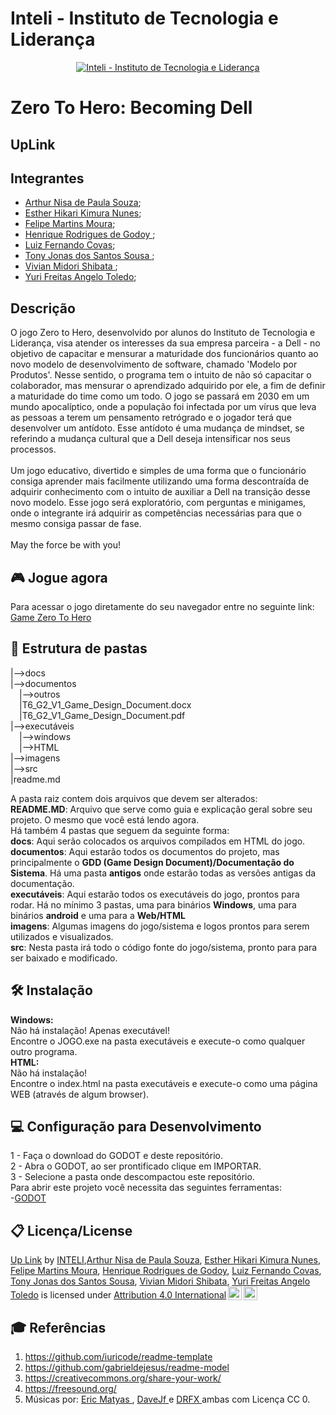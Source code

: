 # Inteli - Instituto de Tecnologia e Liderança 
<p align="center">
<a href= "https://www.inteli.edu.br/"><img src="https://www.inteli.edu.br/wp-content/uploads/2021/08/20172028/marca_1-2.png" alt="Inteli - Instituto de Tecnologia e Liderança" border="0"></a>
</p>

# Zero To Hero: Becoming Dell

## UpLink

## Integrantes

- <a href="https://www.linkedin.com/in/victorbarq/">Arthur Nisa de Paula Souza</a>;
- <a href="https://www.linkedin.com/in/estherhikari/">Esther Hikari Kimura Nunes</a>;
- <a href="https://www.linkedin.com/in/tonyjonas/">Felipe Martins Moura</a>;
- <a href="https://www.linkedin.com/in/henrique-godoy-879138252/">Henrique Rodrigues de Godoy	</a>;
- <a href="https://www.linkedin.com/in/lfcovas97/">Luiz Fernando Covas</a>;
- <a href="https://www.linkedin.com/in/tonyjonas/">Tony Jonas dos Santos Sousa  </a>;
- <a href="https://www.linkedin.com/in/victorbarq/">Vivian Midori Shibata	</a>;
- <a href="https://www.linkedin.com/in/yuri-toledo-964123230/">Yuri Freitas Angelo Toledo</a>;

## Descrição
O jogo Zero to Hero, desenvolvido por alunos do Instituto de Tecnologia e Liderança, visa atender os interesses da sua empresa parceira - a Dell - no objetivo de capacitar e mensurar a maturidade dos funcionários quanto ao novo modelo de desenvolvimento de software, chamado 'Modelo por Produtos'. Nesse sentido, o programa tem o intuito de não só capacitar o colaborador, mas mensurar o aprendizado adquirido por ele, a fim de definir a maturidade do time como um todo. O jogo se passará em 2030 em	um mundo apocalíptico, onde a população foi infectada por um vírus que leva as pessoas a terem um pensamento retrógrado e o jogador terá que desenvolver um antídoto. Esse antídoto é uma mudança de mindset, se referindo a mudança cultural que a Dell deseja intensificar nos seus processos.
<br><br>
Um jogo educativo, divertido e simples de uma forma que o funcionário consiga aprender mais facilmente utilizando uma forma descontraída de adquirir conhecimento com o intuito de auxiliar a Dell na transição desse novo modelo. Esse jogo será exploratório, com perguntas e minigames, onde o integrante irá adquirir as competências necessárias para que o mesmo consiga passar de fase.
<br><br>
May the force be with you!

## 🎮 Jogue agora

Para acessar o jogo diretamente do seu navegador entre no seguinte link: [Game Zero To Hero](https://2022m1t6-inteli.github.io/UpLink/)

## 📁 Estrutura de pastas
|-->docs<br>
|-->documentos<br>
  &emsp;|-->outros<br>
  &emsp;|T6_G2_V1_Game_Design_Document.docx<br>
  &emsp;|T6_G2_V1_Game_Design_Document.pdf<br>
|-->executáveis<br>
  &emsp;|-->windows<br>
  &emsp;|-->HTML<br>
|-->imagens<br>
|-->src<br>
|readme.md<br>

A pasta raiz contem dois arquivos que devem ser alterados:<br>
<b>README.MD</b>: Arquivo que serve como guia e explicação geral sobre seu projeto. O mesmo que você está lendo agora.<br>
Há também 4 pastas que seguem da seguinte forma:<br>
<b>docs</b>: Aqui serão colocados os arquivos compilados em HTML do jogo.<br>
<b>documentos</b>: Aqui estarão todos os documentos do projeto, mas principalmente o <b>GDD (Game Design Document)/Documentação do Sistema</b>. Há uma pasta <b>antigos</b> onde estarão todas as versões antigas da documentação.<br>
<b>executáveis</b>: Aqui estarão todos os executáveis do jogo, prontos para rodar. Há no mínimo 3 pastas, uma para binários <b>Windows</b>, uma para binários <b>android</b> e uma para a <b>Web/HTML</b><br>
<b>imagens</b>: Algumas imagens do jogo/sistema e logos prontos para serem utilizados e visualizados.<br>
<b>src</b>: Nesta pasta irá todo o código fonte do jogo/sistema, pronto para para ser baixado e modificado.<br>

## 🛠 Instalação
<b>Windows:</b><br>
Não há instalação! Apenas executável!<br>
Encontre o JOGO.exe na pasta executáveis e execute-o como qualquer outro programa.<br>
<b>HTML:</b><br>
Não há instalação!<br>
Encontre o index.html na pasta executáveis e execute-o como uma página WEB (através de algum browser).<br>
## 💻 Configuração para Desenvolvimento
1 - Faça o download do GODOT e deste repositório.<br>
2 - Abra o GODOT, ao ser prontificado clique em IMPORTAR.<br>
3 - Selecione a pasta onde descompactou este repositório.<br>
Para abrir este projeto você necessita das seguintes ferramentas:<br>
-<a href="https://godotengine.org/download">GODOT</a>

## 📋 Licença/License
<p xmlns:cc="http://creativecommons.org/ns#" xmlns:dct="http://purl.org/dc/terms/"><a property="dct:title" rel="cc:attributionURL" href="https://github.com/2022M1T6-inteli/UpLink">Up Link</a> by <a rel="cc:attributionURL dct:creator" property="cc:attributionName" href="https://github.com/InteliProjects">INTELI</a>,<a href="https://www.linkedin.com/in/victorbarq/">Arthur Nisa de Paula Souza</a>, <a href="https://www.linkedin.com/in/estherhikari/">Esther Hikari Kimura Nunes</a>, <a href="https://www.linkedin.com/in/tonyjonas/">Felipe Martins Moura</a>, <a href="https://www.linkedin.com/in/henrique-godoy-879138252/">Henrique Rodrigues de Godoy</a>, <a href="https://www.linkedin.com/in/lfcovas97/">Luiz Fernando Covas</a>, <a href="https://www.linkedin.com/in/tonyjonas/">Tony Jonas dos Santos Sousa</a>, <a href="https://www.linkedin.com/in/victorbarq/">Vivian Midori Shibata</a>, <a href="https://www.linkedin.com/in/yuri-toledo-964123230/">Yuri Freitas Angelo Toledo</a> is licensed under <a href="http://creativecommons.org/licenses/by/4.0/?ref=chooser-v1" target="_blank" rel="license noopener noreferrer" style="display:inline-block;">Attribution 4.0 International<img style="height:22px!important;margin-left:3px;vertical-align:text-bottom;" src="https://mirrors.creativecommons.org/presskit/icons/cc.svg?ref=chooser-v1"><img style="height:22px!important;margin-left:3px;vertical-align:text-bottom;" src="https://mirrors.creativecommons.org/presskit/icons/by.svg?ref=chooser-v1"></a></p>

## 🎓 Referências
1. <https://github.com/iuricode/readme-template>
2. <https://github.com/gabrieldejesus/readme-model>
3. <https://creativecommons.org/share-your-work/>
4. <https://freesound.org/>
5. Músicas por: <a href="www.soundimage.org"> Eric Matyas </a>,  <a href="https://freesound.org/people/DaveJf/sounds/616544/"> DaveJf </a> e <a href="https://freesound.org/people/DRFX/sounds/338986/"> DRFX </a> ambas com Licença CC 0.
